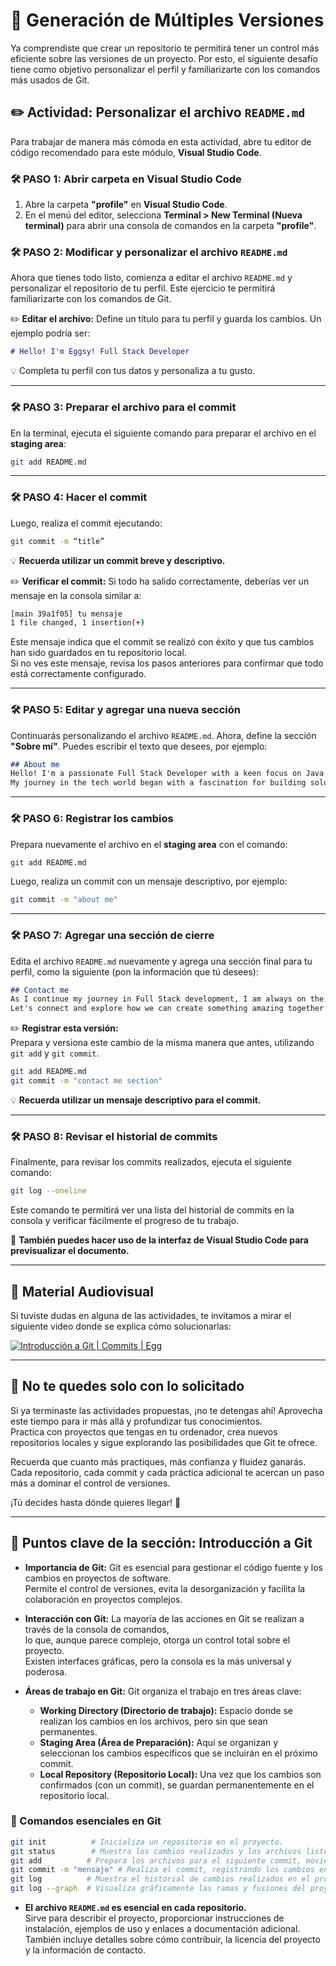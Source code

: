 # 📌 Generación de Múltiples Versiones

Ya comprendiste que crear un repositorio te permitirá tener un control más eficiente sobre las versiones de un proyecto. Por esto, el siguiente desafío tiene como objetivo personalizar el perfil y familiarizarte con los comandos más usados de Git.

## ✏️ Actividad: Personalizar el archivo `README.md`

Para trabajar de manera más cómoda en esta actividad, abre tu editor de código recomendado para este módulo, **Visual Studio Code**.

### 🛠️ PASO 1: Abrir carpeta en Visual Studio Code  

1. Abre la carpeta **"profile"** en **Visual Studio Code**.  
2. En el menú del editor, selecciona **Terminal > New Terminal (Nueva terminal)** para abrir una consola de comandos en la carpeta **"profile"**.  

### 🛠️ PASO 2: Modificar y personalizar el archivo `README.md`  

Ahora que tienes todo listo, comienza a editar el archivo `README.md` y personalizar el repositorio de tu perfil. Este ejercicio te permitirá familiarizarte con los comandos de Git.  

✏️ **Editar el archivo:** Define un título para tu perfil y guarda los cambios. Un ejemplo podría ser:

```md
# Hello! I'm Eggsy! Full Stack Developer
```

💡 Completa tu perfil con tus datos y personaliza a tu gusto.  

---

### 🛠️ PASO 3: Preparar el archivo para el commit  

En la terminal, ejecuta el siguiente comando para preparar el archivo en el **staging area**:  

```sh
git add README.md
```

---

### 🛠️ PASO 4: Hacer el commit  

Luego, realiza el commit ejecutando:

```sh
git commit -m “title”
```

💡 **Recuerda utilizar un commit breve y descriptivo.**  

✏️ **Verificar el commit:** Si todo ha salido correctamente, deberías ver un mensaje en la consola similar a:

```sh
[main 39a1f05] tu mensaje
1 file changed, 1 insertion(+)
```

Este mensaje indica que el commit se realizó con éxito y que tus cambios han sido guardados en tu repositorio local.  
Si no ves este mensaje, revisa los pasos anteriores para confirmar que todo está correctamente configurado.  

---

### 🛠️ PASO 5: Editar y agregar una nueva sección  

Continuarás personalizando el archivo `README.md`. Ahora, define la sección **"Sobre mí"**. Puedes escribir el texto que desees, por ejemplo:

```md
## About me  
Hello! I'm a passionate Full Stack Developer with a keen focus on Java and Angular.  
My journey in the tech world began with a fascination for building solutions that not only perform efficiently but also deliver a compelling user experience.
```

---

### 🛠️ PASO 6: Registrar los cambios  

Prepara nuevamente el archivo en el **staging area** con el comando:  

```sh
git add README.md
```

Luego, realiza un commit con un mensaje descriptivo, por ejemplo:

```sh
git commit -m "about me"
```

---

### 🛠️ PASO 7: Agregar una sección de cierre  

Edita el archivo `README.md` nuevamente y agrega una sección final para tu perfil, como la siguiente (pon la información que tú desees):

```md
## Contact me  
As I continue my journey in Full Stack development, I am always on the lookout for collaborative projects and opportunities where I can contribute my skills and grow both personally and professionally.  
Let's connect and explore how we can create something amazing together!
```

✏️ **Registrar esta versión:**  
Prepara y versiona este cambio de la misma manera que antes, utilizando `git add` y `git commit`.  

```sh
git add README.md  
git commit -m "contact me section"
```

💡 **Recuerda utilizar un mensaje descriptivo para el commit.**  

---

### 🛠️ PASO 8: Revisar el historial de commits  

Finalmente, para revisar los commits realizados, ejecuta el siguiente comando:

```sh
git log --oneline
```

Este comando te permitirá ver una lista del historial de commits en la consola y verificar fácilmente el progreso de tu trabajo.  

📌 **También puedes hacer uso de la interfaz de Visual Studio Code para previsualizar el documento.**

---

## 🎥 Material Audiovisual  

Si tuviste dudas en alguna de las actividades, te invitamos a mirar el siguiente video donde se explica cómo solucionarlas:  

[![Introducción a Git | Commits | Egg](https://img.youtube.com/vi/WiTZeKXSc0A/maxresdefault.jpg)](https://www.youtube.com/watch?v=WiTZeKXSc0A)  

---

## 🎯 No te quedes solo con lo solicitado  

Si ya terminaste las actividades propuestas, ¡no te detengas ahí! Aprovecha este tiempo para ir más allá y profundizar tus conocimientos.  
Practica con proyectos que tengas en tu ordenador, crea nuevos repositorios locales y sigue explorando las posibilidades que Git te ofrece.  

Recuerda que cuanto más practiques, más confianza y fluidez ganarás.  
Cada repositorio, cada commit y cada práctica adicional te acercan un paso más a dominar el control de versiones.  

¡Tú decides hasta dónde quieres llegar! 🚀  

---

## 📌 Puntos clave de la sección: Introducción a Git  

- **Importancia de Git:** Git es esencial para gestionar el código fuente y los cambios en proyectos de software.  
  Permite el control de versiones, evita la desorganización y facilita la colaboración en proyectos complejos.  

- **Interacción con Git:** La mayoría de las acciones en Git se realizan a través de la consola de comandos,  
  lo que, aunque parece complejo, otorga un control total sobre el proyecto.  
  Existen interfaces gráficas, pero la consola es la más universal y poderosa.  

- **Áreas de trabajo en Git:** Git organiza el trabajo en tres áreas clave:  

  - **Working Directory (Directorio de trabajo):** Espacio donde se realizan los cambios en los archivos, pero sin que sean permanentes.  
  - **Staging Area (Área de Preparación):** Aquí se organizan y seleccionan los cambios específicos que se incluirán en el próximo commit.  
  - **Local Repository (Repositorio Local):** Una vez que los cambios son confirmados (con un commit), se guardan permanentemente en el repositorio local.  

### 📌 Comandos esenciales en Git  

```sh
git init          # Inicializa un repositorio en el proyecto.
git status        # Muestra los cambios realizados y los archivos listos para ser comprometidos.
git add          # Prepara los archivos para el siguiente commit, moviéndolos del Working Directory al Staging Area.
git commit -m "mensaje" # Realiza el commit, registrando los cambios en el repositorio local.
git log          # Muestra el historial de cambios realizados en el proyecto.
git log --graph  # Visualiza gráficamente las ramas y fusiones del proyecto.
```

- **El archivo `README.md` es esencial en cada repositorio.**  
  Sirve para describir el proyecto, proporcionar instrucciones de instalación, ejemplos de uso y enlaces a documentación adicional.  
  También incluye detalles sobre cómo contribuir, la licencia del proyecto y la información de contacto.  
